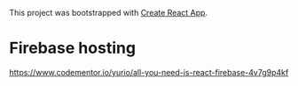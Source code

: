This project was bootstrapped with [Create React App](https://github.com/facebookincubator/create-react-app).


# Firebase hosting

https://www.codementor.io/yurio/all-you-need-is-react-firebase-4v7g9p4kf